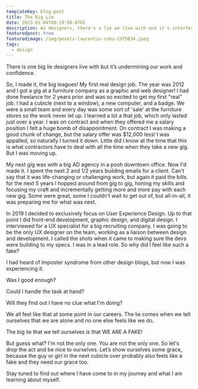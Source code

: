 ```yaml
---
templateKey: blog-post
title: The Big Lie
date: 2023-01-04T00:19:50.870Z
description: As designers, there's a lie we live with and it's interfering with our work.
featuredpost: true
featuredimage: /img/pexels-laurentiu-robu-2375034.jpeg
tags:
  - design
---
```

There is one big lie designers live with but it’s undermining our work and confidence.

S﻿o, I made it, the big leagues! My first real design job. The year was 2012 and I got a gig at a furniture company as a graphic and web designer! I had done freelance for 2 years prior and was so excited to get my first "real" job. I had a cubicle (next to a window), a new computer, and a badge. We were a small team and every day was some sort of 'sale' at the furniture stores so the work never let up. I learned a lot a that job, which only lasted just over a year. I was on contract and when they offered me a salary position I felt a huge bomb of disappointment. On contract I was making a good chunk of change, but the salary offer was $12,000 less! I was appalled, so naturally I turned it down. Little did I know at the time that this is what contractors have to deal with all the time when they take a new gig. But I was moving up.

My next gig was with a big AD agency in a posh downtown office. Now I'd made it. I spent the next 2 and 1/2 years building emails for a client. Can't say that it was life-changing or challenging work, but again it paid the bills. for the next 5 years I hopped around from gig to gig, honing my skills and focusing my craft and incrementally getting more and more pay with each new gig. Some were great, some I couldn't wait to get out of, but all-in-all, it was preparing me for what was next.

In 2019 I decided to exclusively focus on User Experience Design. Up to that point I did front-end development, graphic design, and digital design. I interviewed for a UX specialist for a big recruiting company. I was going to be the only UX designer on the team, working as a liaison between design and development. I called the shots when it came to making sure the devs were building to my specs. I was in a lead role. So why did I feel like such a fake?

I﻿ had heard of Imposter syndrome from other design blogs, but now I was experiencing it.

Was I good enough?

Could I handle the task at hand?

Will they find out I have no clue what I'm doing?

We all feel like that at some point in our careers. The lie comes when we tell ourselves that we are alone and no one else feels like we do.

The big lie that we tell ourselves is that WE ARE A FAKE!

But guess what? I'm not the only one. You are not the only one. So let's drop the act and be nice to ourselves. Let’s show ourselves some grace, because the guy or girl in the next cubicle over probably also feels like a fake and they need our grace too.

Stay tuned to find out where I have come to in my journey and what I am learning about myself.
